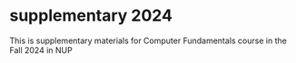 # supplementary 2024

This is supplementary materials for Computer Fundamentals course in the Fall 2024 in NUP

